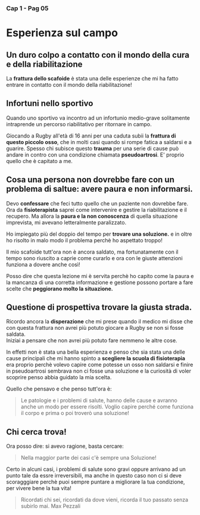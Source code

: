 ###  Cap 1 - Pag 05
# Esperienza sul campo 

## Un duro colpo a contatto con il mondo della cura e della riabilitazione

La **frattura dello scafoide** è stata una delle esperienze che mi ha fatto entrare in contatto con il mondo della riabilitazione!

## Infortuni nello sportivo

Quando uno sportivo va incontro ad un infortunio medio-grave solitamente intraprende un percorso riabilitativo per ritornare in campo.

Giocando a Rugby all'età di 16 anni per una caduta subii la **frattura di questo piccolo osso**, che in molti casi quando si rompe fatica a saldarsi e a guarire. Spesso chi subisce questo **trauma** per una serie di cause può andare in contro con una condizione chiamata **pseudoartrosi**. 
E' proprio quello che è capitato a me.

## Cosa una persona non dovrebbe fare con un problema di saltue: avere paura e non informarsi.

Devo **confessare** che feci tutto quello che un paziente non dovrebbe fare. Ora da **fisioterapista**  saprei come intervenire e gestire la riabilitazione e il recupero.  Ma allora la **paura e la non conoscenza** di quella situazione imprevista, mi avevano letteralmente paralizzato.

Ho impiegato più del doppio del tempo per **trovare una soluzione.** e in oltre ho risolto in malo modo il problema perchè ho aspettato troppo! 

Il mio scafoide tutt'ora non è ancora saldato, ma fortunatamente con il tempo sono riuscito a caprie come curarlo e ora con le giuste attenzioni funziona a dovere anche così!

Posso dire che questa lezione mi è servita perchè ho capito come la paura e la mancanza di una corretta informazione e gestione possono portare a fare scelte che **peggiorano molto la situazione.**

## Questione di prospettiva trovare la giusta strada.

Ricordo ancora la **disperazione** che mi prese quando il medico mi disse che con questa frattura non avrei più potuto giocare a Rugby se non si fosse saldata.  
Iniziai a pensare che non avrei più potuto fare nemmeno le altre cose.

In effetti non è stata una bella esperienza e penso che sia stata una delle cause principali che mi hanno spinto a **scegliere la scuola di fisioterapia** era proprio perchè volevo capire come potesse un osso non saldarsi e finire in pseudoartrosi sembrava non ci fosse una soluzione e la curiosità di voler scoprire penso abbia guidato la mia scelta.

Quello che pensavo e che penso tutt'ora è:

> Le patologie e i problemi di salute, hanno delle cause e avranno anche un modo per essere risolti. 
Voglio capire perché come funziona il corpo e prima o poi troverò una soluzione!

## Chi cerca trova!

Ora posso dire: si avevo ragione, basta cercare: 

> Nella maggior parte dei casi c'è sempre una Soluzione!

Certo in alcuni casi, i problemi di salute sono gravi oppure arrivano ad un punto tale da essre irreversibili, ma anche in questo caso non ci si deve scoragggiare perchè puoi sempre puntare a migliorare la tua condizione, per vivere bene la tua vita!



> Ricordati chi sei, ricordati da dove vieni, ricorda il tuo passato senza subirlo mai.
> Max Pezzali


<!--stackedit_data:
eyJoaXN0b3J5IjpbOTM0MzIxNDI0LC0xMDg1MjgxMjE3LC0xMT
E5OTc2MTg0LDIwMDgzMzg5MTVdfQ==
-->
